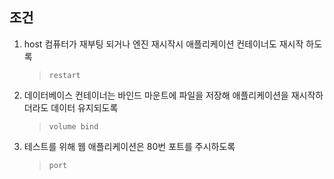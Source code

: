 ## 조건

1. host 컴퓨터가 재부팅 되거나 엔진 재시작시 애플리케이션 컨테이너도 재시작 하도록
   > `restart`
2. 데이터베이스 컨테이너는 바인드 마운트에 파일을 저장해 애플리케이션을 재시작하더라도 데이터 유지되도록
   > `volume bind`
3. 테스트를 위해 웹 애플리케이션은 80번 포트를 주시하도록
   > `port `
